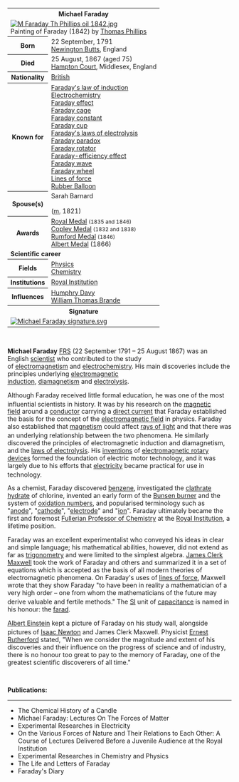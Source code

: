 <table class="infobox biography vcard">
<tbody>
<tr>
<th colspan="2">
<div class="fn">Michael Faraday</div>
</th>
</tr>
<tr>
<td colspan="2"><a class="image" href="220px-M_Faraday_Th_Phillips_oil_1842.jpg"><img src="220px-M_Faraday_Th_Phillips_oil_1842.jpg" srcset="220px-M_Faraday_Th_Phillips_oil_1842.jpg" alt="M Faraday Th Phillips oil 1842.jpg" width="220" height="285" data-file-width="1110" data-file-height="1437" /></a>
<div>Painting of Faraday (1842) by&nbsp;<a title="Thomas Phillips" href="https://en.wikipedia.org/wiki/Thomas_Phillips">Thomas Phillips</a></div>
</td>
</tr>
<tr>
<th scope="row">Born</th>
<td>22 September, 1791<br />
<div class="birthplace"><a title="Newington Butts" href="https://en.wikipedia.org/wiki/Newington_Butts">Newington Butts</a>, England</div>
</td>
</tr>
<tr>
<th scope="row">Died</th>
<td>25 August, 1867 (aged 75)<br />
<div class="deathplace"><a class="mw-redirect" title="Hampton Court" href="https://en.wikipedia.org/wiki/Hampton_Court">Hampton Court</a>, Middlesex, England</div>
</td>
</tr>
<tr>
<th scope="row">Nationality</th>
<td class="category"><a class="mw-redirect" title="British nationality" href="https://en.wikipedia.org/wiki/British_nationality">British</a></td>
</tr>
<tr>
<th scope="row">Known&nbsp;for</th>
<td><a title="Faraday's law of induction" href="https://en.wikipedia.org/wiki/Faraday%27s_law_of_induction">Faraday's law of induction</a><br /><a title="Electrochemistry" href="https://en.wikipedia.org/wiki/Electrochemistry">Electrochemistry</a><br /><a title="Faraday effect" href="https://en.wikipedia.org/wiki/Faraday_effect">Faraday effect</a><br /><a title="Faraday cage" href="https://en.wikipedia.org/wiki/Faraday_cage">Faraday cage</a><br /><a title="Faraday constant" href="https://en.wikipedia.org/wiki/Faraday_constant">Faraday constant</a><br /><a title="Faraday cup" href="https://en.wikipedia.org/wiki/Faraday_cup">Faraday cup</a><br /><a title="Faraday's laws of electrolysis" href="https://en.wikipedia.org/wiki/Faraday%27s_laws_of_electrolysis">Faraday's laws of electrolysis</a><br /><a title="Faraday paradox" href="https://en.wikipedia.org/wiki/Faraday_paradox">Faraday paradox</a><br /><a title="Faraday rotator" href="https://en.wikipedia.org/wiki/Faraday_rotator">Faraday rotator</a><br /><a title="Faraday-efficiency effect" href="https://en.wikipedia.org/wiki/Faraday-efficiency_effect">Faraday-efficiency effect</a><br /><a title="Faraday wave" href="https://en.wikipedia.org/wiki/Faraday_wave">Faraday wave</a><br /><a class="mw-redirect" title="Faraday Wheel" href="https://en.wikipedia.org/wiki/Faraday_Wheel">Faraday wheel</a><br /><a class="mw-redirect" title="Lines of force" href="https://en.wikipedia.org/wiki/Lines_of_force">Lines of force</a><br /><a title="Balloon" href="https://en.wikipedia.org/wiki/Balloon">Rubber Balloon</a></td>
</tr>
<tr>
<th scope="row"><span class="nowrap">Spouse(s)</span></th>
<td>
<div>
<div>Sarah Barnard</div>
&nbsp;
<div></div>
(<abbr title="married">m.</abbr>&nbsp;<span class="rt-commentedText" title="12 June 1821">1821</span>)<wbr /></div>
</td>
</tr>
<tr>
<th scope="row">Awards</th>
<td><a title="Royal Medal" href="https://en.wikipedia.org/wiki/Royal_Medal">Royal Medal</a>&nbsp;<small>(1835 and 1846)</small><br /><a title="Copley Medal" href="https://en.wikipedia.org/wiki/Copley_Medal">Copley Medal</a>&nbsp;<small>(1832 and 1838)</small><br /><a title="Rumford Medal" href="https://en.wikipedia.org/wiki/Rumford_Medal">Rumford Medal</a>&nbsp;<small>(1846)</small><br /><a title="Albert Medal (Royal Society of Arts)" href="https://en.wikipedia.org/wiki/Albert_Medal_(Royal_Society_of_Arts)">Albert Medal</a>&nbsp;(1866)</td>
</tr>
<tr>
<td colspan="2"><strong>Scientific career</strong></td>
</tr>
<tr>
<th scope="row">Fields</th>
<td class="category"><a title="Physics" href="https://en.wikipedia.org/wiki/Physics">Physics</a><br /><a title="Chemistry" href="https://en.wikipedia.org/wiki/Chemistry">Chemistry</a></td>
</tr>
<tr>
<th scope="row">Institutions</th>
<td><a title="Royal Institution" href="https://en.wikipedia.org/wiki/Royal_Institution">Royal Institution</a></td>
</tr>
<tr>
<th scope="row">Influences</th>
<td><a title="Humphry Davy" href="https://en.wikipedia.org/wiki/Humphry_Davy">Humphry Davy</a><br /><a title="William Thomas Brande" href="https://en.wikipedia.org/wiki/William_Thomas_Brande">William Thomas Brande</a></td>
</tr>
<tr>
<th colspan="2">Signature</th>
</tr>
<tr>
<td colspan="2"><a class="image" href="150px-Michael_Faraday_signature.svg.png"><img src="150px-Michael_Faraday_signature.svg.png" srcset="150px-Michael_Faraday_signature.svg.png" alt="Michael Faraday signature.svg" width="150" height="46" data-file-width="404" data-file-height="123" /></a></td>
</tr>
</tbody>
</table>
</br>
<p><strong>Michael Faraday</strong>&nbsp;<span class="noexcerpt nowraplinks"><a title="Fellow of the Royal Society" href="https://en.wikipedia.org/wiki/Fellow_of_the_Royal_Society">FRS</a></span>&nbsp;(22 September 1791&nbsp;&ndash; 25 August 1867) was an English&nbsp;<a title="Scientist" href="https://en.wikipedia.org/wiki/Scientist">scientist</a>&nbsp;who contributed to the study of&nbsp;<a title="Electromagnetism" href="https://en.wikipedia.org/wiki/Electromagnetism">electromagnetism</a>&nbsp;and&nbsp;<a title="Electrochemistry" href="https://en.wikipedia.org/wiki/Electrochemistry">electrochemistry</a>. His main discoveries include the principles underlying&nbsp;<a title="Electromagnetic induction" href="https://en.wikipedia.org/wiki/Electromagnetic_induction">electromagnetic induction</a>,&nbsp;<a title="Diamagnetism" href="https://en.wikipedia.org/wiki/Diamagnetism">diamagnetism</a>&nbsp;and&nbsp;<a title="Electrolysis" href="https://en.wikipedia.org/wiki/Electrolysis">electrolysis</a>.</p>
<p>Although Faraday received little formal education, he was one of the most influential scientists in history.<sup id="cite_ref-Rao_1-0" class="reference"></sup>&nbsp;It was by his research on the&nbsp;<a title="Electromagnetic field" href="https://en.wikipedia.org/wiki/Electromagnetic_field">magnetic field</a>&nbsp;around a&nbsp;<a title="Electrical conductor" href="https://en.wikipedia.org/wiki/Electrical_conductor">conductor</a>&nbsp;carrying a&nbsp;<a title="Direct current" href="https://en.wikipedia.org/wiki/Direct_current">direct current</a>&nbsp;that Faraday established the basis for the concept of the&nbsp;<a title="Electromagnetic field" href="https://en.wikipedia.org/wiki/Electromagnetic_field">electromagnetic field</a>&nbsp;in physics. Faraday also established that&nbsp;<a title="Magnetism" href="https://en.wikipedia.org/wiki/Magnetism">magnetism</a>&nbsp;could affect&nbsp;<a title="Ray (optics)" href="https://en.wikipedia.org/wiki/Ray_(optics)">rays of light</a>&nbsp;and that there was an underlying relationship between the two phenomena.<sup id="cite_ref-EncBrit_2-0" class="reference"></sup><sup id="cite_ref-IEEUK_3-0" class="reference"></sup>&nbsp;He similarly discovered the principles of electromagnetic induction and diamagnetism, and the&nbsp;<a title="Faraday's laws of electrolysis" href="https://en.wikipedia.org/wiki/Faraday%27s_laws_of_electrolysis">laws of electrolysis</a>. His&nbsp;<a title="Invention" href="https://en.wikipedia.org/wiki/Invention">inventions</a>&nbsp;of&nbsp;<a title="Electric motor" href="https://en.wikipedia.org/wiki/Electric_motor">electromagnetic rotary devices</a>&nbsp;formed the foundation of electric motor technology, and it was largely due to his efforts that&nbsp;<a title="Electricity" href="https://en.wikipedia.org/wiki/Electricity">electricity</a>&nbsp;became practical for use in technology.<sup id="cite_ref-Field_4-0" class="reference"></sup></p>
<p>As a chemist, Faraday discovered&nbsp;<a title="Benzene" href="https://en.wikipedia.org/wiki/Benzene">benzene</a>, investigated the&nbsp;<a title="Clathrate hydrate" href="https://en.wikipedia.org/wiki/Clathrate_hydrate">clathrate hydrate</a>&nbsp;of chlorine, invented an early form of the&nbsp;<a title="Bunsen burner" href="https://en.wikipedia.org/wiki/Bunsen_burner">Bunsen burner</a>&nbsp;and the system of&nbsp;<a class="mw-redirect" title="Oxidation number" href="https://en.wikipedia.org/wiki/Oxidation_number">oxidation numbers</a>, and popularised terminology such as "<a title="Anode" href="https://en.wikipedia.org/wiki/Anode">anode</a>", "<a title="Cathode" href="https://en.wikipedia.org/wiki/Cathode">cathode</a>", "<a title="Electrode" href="https://en.wikipedia.org/wiki/Electrode">electrode</a>" and "<a title="Ion" href="https://en.wikipedia.org/wiki/Ion">ion</a>". Faraday ultimately became the first and foremost&nbsp;<a title="Fullerian Professor of Chemistry" href="https://en.wikipedia.org/wiki/Fullerian_Professor_of_Chemistry">Fullerian Professor of Chemistry</a>&nbsp;at the&nbsp;<a title="Royal Institution" href="https://en.wikipedia.org/wiki/Royal_Institution">Royal Institution</a>, a lifetime position.</p>
<p>Faraday was an excellent experimentalist who conveyed his ideas in clear and simple language; his mathematical abilities, however, did not extend as far as&nbsp;<a title="Trigonometry" href="https://en.wikipedia.org/wiki/Trigonometry">trigonometry</a>&nbsp;and were limited to the simplest algebra.&nbsp;<a title="James Clerk Maxwell" href="https://en.wikipedia.org/wiki/James_Clerk_Maxwell">James Clerk Maxwell</a>&nbsp;took the work of Faraday and others and summarized it in a set of equations which is accepted as the basis of all modern theories of electromagnetic phenomena. On Faraday's uses of&nbsp;<a class="mw-redirect" title="Lines of force" href="https://en.wikipedia.org/wiki/Lines_of_force">lines of force</a>, Maxwell wrote that they show Faraday "to have been in reality a mathematician of a very high order &ndash; one from whom the mathematicians of the future may derive valuable and fertile methods."<sup id="cite_ref-MaxwellSciPapVol1_5-0" class="reference"></sup>&nbsp;The&nbsp;<a title="International System of Units" href="https://en.wikipedia.org/wiki/International_System_of_Units">SI</a>&nbsp;unit of&nbsp;<a title="Capacitance" href="https://en.wikipedia.org/wiki/Capacitance">capacitance</a>&nbsp;is named in his honour: the&nbsp;<a title="Farad" href="https://en.wikipedia.org/wiki/Farad">farad</a>.</p>
<p><a title="Albert Einstein" href="https://en.wikipedia.org/wiki/Albert_Einstein">Albert Einstein</a>&nbsp;kept a picture of Faraday on his study wall, alongside pictures of&nbsp;<a title="Isaac Newton" href="https://en.wikipedia.org/wiki/Isaac_Newton">Isaac Newton</a>&nbsp;and James Clerk Maxwell.<sup id="cite_ref-6" class="reference"></sup>&nbsp;Physicist&nbsp;<a title="Ernest Rutherford" href="https://en.wikipedia.org/wiki/Ernest_Rutherford">Ernest Rutherford</a>&nbsp;stated, "When we consider the magnitude and extent of his discoveries and their influence on the progress of science and of industry, there is no honour too great to pay to the memory of Faraday, one of the greatest scientific discoverers of all time."</p>

</br>
<p><strong> Publications: </strong></p>
<hr>
<ul>


 <li><a target="_blank" href="https://github.com/manjunath5496/Michael-Faraday-Papers/blob/master/tst(81).pdf" style="text-decoration:none;">The Chemical History of a Candle</a></li>
                            
 <li><a target="_blank" href="https://github.com/manjunath5496/Michael-Faraday-Papers/blob/master/tst(82).pdf" style="text-decoration:none;">Michael Faraday: Lectures On The Forces of Matter</a></li>

<li><a target="_blank" href="https://github.com/manjunath5496/Michael-Faraday-Papers/blob/master/tst(83).pdf" style="text-decoration:none;">Experimental Researches in Electricity</a></li>
 <li><a target="_blank" href="https://github.com/manjunath5496/Michael-Faraday-Papers/blob/master/tst(84).pdf" style="text-decoration:none;">On the Various Forces of Nature and Their Relations to Each Other: A Course of Lectures Delivered Before a Juvenile Audience at the Royal Institution</a></li>                              

 <li><a target="_blank" href="https://github.com/manjunath5496/Michael-Faraday-Papers/blob/master/tst(85).pdf" style="text-decoration:none;">Experimental Researches in Chemistry and Physics</a></li>

<li><a target="_blank" href="https://github.com/manjunath5496/Michael-Faraday-Papers/blob/master/tst(86).pdf" style="text-decoration:none;">The Life and Letters of Faraday</a></li>
 <li><a target="_blank" href="https://github.com/manjunath5496/Michael-Faraday-Papers/blob/master/tst(87).pdf" style="text-decoration:none;">Faraday's Diary</a></li>  



</ul>




</br>
